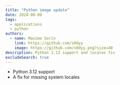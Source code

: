 ```yaml
---
title: "Python image update"
date: 2024-08-09
tags:
  - applications
  - python
authors:
  - name: Maxime Sorin
    link: https://github.com/s0dyy
    image: https://github.com/s0dyy.png?size=40
description: Python 3.12 support and locales fix
excludeSearch: true
---
```


- Python 3.12 support
- A fix for missing system locales
